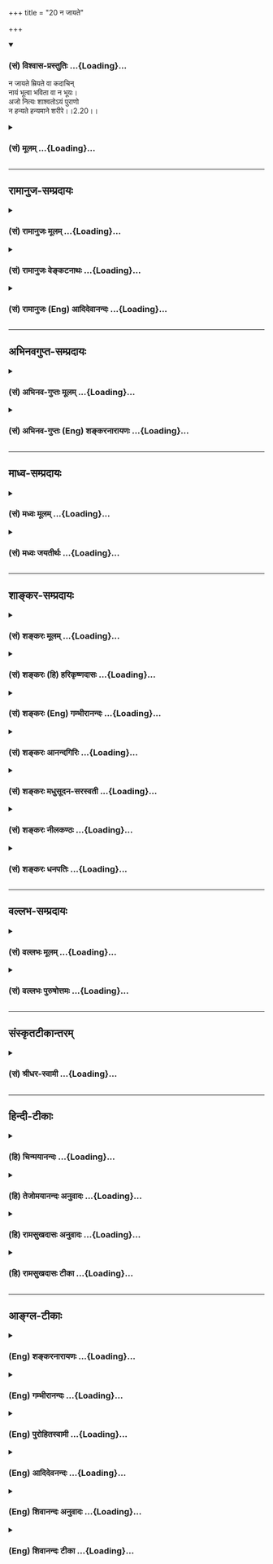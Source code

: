 +++
title = "20 न जायते"

+++
<div class="js_include" newlevelforh1="3" title="(सं) विश्वास-प्रस्तुतिः" unfilled url="/purANam_vaiShNavam/mahAbhAratam/06-bhIShma-parva/03-bhagavad-gItA-parva/saMskRtam/vishvAsa-prastutiH/02_sAnkhya-yogaH_sarva-/20_na_jAyate.md">
<details open><summary><h3>(सं) विश्वास-प्रस्तुतिः ...{Loading}...</h3></summary>

न जायते म्रियते वा कदाचिन्  
नायं भूत्वा भविता वा न भूयः।  
अजो नित्यः शाश्वतोऽयं पुराणो  
न हन्यते हन्यमाने शरीरे।।2.20।।
</details>
</div>
<div class="js_include collapsed" newlevelforh1="3" title="(सं) मूलम्" unfilled url="/purANam_vaiShNavam/mahAbhAratam/06-bhIShma-parva/03-bhagavad-gItA-parva/saMskRtam/mUlam/02_sAnkhya-yogaH_sarva-/20_na_jAyate.md">
<details><summary><h3>(सं) मूलम् ...{Loading}...</h3></summary>

न जायते म्रियते वा कदाचि  
न्नायं भूत्वा भविता वा न भूयः।  
अजो नित्यः शाश्वतोऽयं पुराणो  
न हन्यते हन्यमाने शरीरे।।2.20।।
</details>
</div>


_________________
## रामानुज-सम्प्रदायः
<div class="js_include collapsed" newlevelforh1="3" title="(सं) रामानुजः मूलम्" unfilled url="/purANam_vaiShNavam/mahAbhAratam/06-bhIShma-parva/03-bhagavad-gItA-parva/saMskRtam/rAmAnujaH/mUlam/02_sAnkhya-yogaH_sarva-/20_na_jAyate.md">
<details><summary><h3>(सं) रामानुजः मूलम् ...{Loading}...</h3></summary>

।।2.20।। उक्तैः एव हेतुभिः नित्यत्वाद् अपरिणामित्वाद् आत्मनो जन्ममरणादयः
सर्व एव अचेतनदेहधर्मा न सन्ति इति उच्यते।  
तत्र **न जायते म्रियत** इति वर्तमानतया सर्वेषु देहेषु सर्वैः
अनुभूयमाने जन्ममरणे **कदाचिद्** अपि आत्मानं न स्पृशतः। **नायं भूत्वा
भवति वा न भूयः** अयं कल्पादौ भूत्वा भूयः कल्पान्ते च न भविता इति न।
केषुचित् प्रजापतिप्रभृतिदेहेषु आगमेन उपलभ्यमानं कल्पादौ जननं कल्पान्ते च
मरणम् आत्मानं न स्पृशति इत्यर्थः।  
अतः सर्व देहगत आत्मा **अजः** अत एव **नित्यः** **शाश्वतः**
प्रकृतिवदविशदसततपरिणामैः अपि न अन्वीयते। अतः पुराणः पुरातनः अपि नवः
सर्वदा अपूर्ववद् अनुभाव्य इत्यर्थः। अतः **शरीरे हन्यमाने** अपि **न
हन्यते अयम्** आत्मा।  

</details>
</div>
<div class="js_include collapsed" newlevelforh1="3" title="(सं) रामानुजः वेङ्कटनाथः" unfilled url="/purANam_vaiShNavam/mahAbhAratam/06-bhIShma-parva/03-bhagavad-gItA-parva/saMskRtam/rAmAnujaH/venkaTanAthaH/02_sAnkhya-yogaH_sarva-/20_na_jAyate.md">
<details><summary><h3>(सं) रामानुजः वेङ्कटनाथः ...{Loading}...</h3></summary>

  
  
।।2.20।। अथविपश्चित् कठो.1।2।18 इत्यधीतस्य अत्रकदाचित्
इत्येकपदमात्रविशेषितस्यन जायते इति कठवल्लीश्लोकस्य
पौनरुक्त्यप्रत्यक्षविरोधादिदोषमाशङ्क्याह उक्तैरेवेति। एतेन
प्रतिज्ञामात्रत्वशङ्का परास्ता। नित्यत्वेनापरिणामित्वादिति अविनाशत्वेन
विकारमात्रस्यापि निरस्तत्वादित्यर्थः। तथाहि विनाशो नाम
पूर्वावस्थाप्रहाणरूपनामान्तरभजनार्हावस्थान्तरापत्तिः। यथा  
घटादिद्रव्यस्य कपालाद्यवस्था तदवस्थौन्मुख्यं च तस्या अपक्षयः। सैव
कपालाद्यवस्थस्य तस्यैव द्रव्यस्योत्पत्तिः। एवं
परिणामवृद्ध्यादिकमुदाहरणीयम्। वक्ष्यति चेममर्थम् जातस्य हि ध्रुवो
मृत्युः 2।27 इत्यत्र। अतो विनाशित्वनिराकरणेन जननादिकमप्यर्थतो
निरस्तम्। सर्व एवेत्यपौनरुक्त्यार्थमुक्तम्। एवकारोऽत्र अपिशब्दसमानार्थः।
न केवलं हन्तव्यत्वमात्रमेव नास्ति अपितु जन्यत्वादिकमपीत्यपुनररुक्तिरिति
भावः। देहधर्मा इति। हन्यमाने शरीरे इति सूचितजननमरणादिव्यवहारविषय उक्तः
तत्र हेतुः अचेतनेति। जननादयो देहधर्मा आत्मनो न सन्तीत्युच्यत इति आत्मनि
देहधर्मान् प्रत्यक्षादिनाभिमन्यमानायार्जुनायन जायते
इत्युपनिषन्मन्त्रेणैव यथावस्थिताकारो विविच्याभिधीयते न तु
देहसंयोगवियोगलक्षणजनितमरणप्रतिक्षेपः क्रियत इत्यर्थः। वाशब्दश्चार्थः।
श्लोकस्थपदानां पौनरुक्त्यपरिहाराय वर्तमानादिनिर्देशसिद्धां व्यवस्थां
व्यञ्जयन्नाह तत्रेति। ननु कदाचिदित्यनेन वर्तमानकालविवक्षायां वैयर्थ्यं
लकारेणैव गतार्थत्वात्। भूतभविष्यतोः सङ्ग्रहे वर्तमाननिर्देशो न सङ्गच्छत
इत्याशङ्क्योक्तम् वर्तमानतयेत्यादि। तत्तत्कालीनैः पुरुषैस्तेषु तेषु
देहेषुजायतेम्रियते इति वर्तमानतयैव हि जननमरणयोरनुभवः अतस्तदपेक्षया
वर्तमाननिर्देशोपपत्तिः तेन कल्पाद्यन्तव्यतिरिक्तः समस्तः कालःकदाचिदिति
सङ्गृहीत इति भावः। भूत्वा इति पूर्वकालनिर्देशाभिप्रेतमाह कल्पादाविति।
तत्र भूयश्शब्दः कल्पान्तपरः। भूत्वा भविता इत्यनयोः क्रिययोः प्रत्येकं
नञन्वयभ्रमव्युदासायोक्तम् न न भवितेति। भूत्वा न भवितेति विशिष्टं
नञन्तरेण प्रतिषिध्यते। ननुनायं भूत्वा इत्यादिकं किमर्थमुच्यतेन जायते
इत्यादिनैव सङ्ग्रहीतुं शक्यत्वादित्याशङ्क्याह केषुचिदिति।  
  
  
अयं भावः कालविशेषेषु देहविशेषेषु सृष्टिप्रलयविशेषः श्रूयते। स च न
देहसम्बन्धतद्वियोगमात्रम् तोयेन जीवान् विससर्ज भूम्याम् महाना.1।4 इति
कण्ठोक्तेः प्राक्सृष्टेरेकत्वावधारणादेकविज्ञानेन
सर्वविज्ञानप्रतिज्ञोपपत्तेरेकस्यैव बहुभवनसङ्कल्पादेश्च इति।
जीवस्वरूपोत्पत्तिनाशावेवाभ्युपगन्तव्याविति
जीवानामाप्रलयावस्थायित्ववादशङ्कानिरासायनायं भूत्वा इत्याद्युक्तम्। तत्र
चैवमुत्तरम् जीवानां विसृष्टिः सदेहीकरणेन विक्षेपः।
प्राक्सृष्टेरेकत्वावधारणं नामरूपविभागाभावात् एकविज्ञानेन सर्वविज्ञानं च
सूक्ष्मचिदचिद्वस्तुशरीरकस्य ब्रह्मणः स्थूलचिदचिद्वस्तुशरीरतया परिणामात्।
अत एव बहुभवनसङ्कल्पाद्युपपत्तिश्च। अतः कल्पाद्यन्तयोरपि
ज्ञानसङ्कोचविकासकरदेहविश्लेषसंश्लेषमात्रमेव न पुनः स्वरूपोत्पत्तिः
इति। अजो नित्यः इत्यनयोः पूर्वोक्तार्थस्य सङ्कलय्य निगमनरूपतया
तत्तत्कालेषु जन्मादिनिषेधेन सर्वदेहगतात्माजत्वादिविवक्षया
चापौनरुक्त्यमित्यभिप्रायेणाह अतः सर्वदेहगत इति। अतएव नित्य इति
उत्पत्तिरहितत्वान्नाशित्वरहित इत्यर्थः।
सृष्ट्यवस्थागतस्थूलपरिणामानामात्मनि निरस्तत्वात्
प्रलयाद्यवस्थागतसूक्ष्मपरिणामनिरसनपरः शाश्वतशब्द इत्यभिप्रायेणाह
प्रकृतिवदिति। पुराणशब्दमपिअक्षरसाम्यान्निर्ब्रूयात् इत्युक्तन्यायेन
निर्वक्ति पुरापि नव इति। किमिदं पुरापि नवत्वम् अनुत्पन्नस्य कदाचिदपि
नवत्वायोगात्। उत्पन्नेऽपीदानीमपि नव इति वा परंस्तादपि नव इति वा
वक्तव्यम्। पुरा नवत्वस्याविस्मयनीयत्वादित्याशङ्क्याह सर्वदेति।
पुराशब्दस्य कालत्रयोपलक्षणतया वा
वृत्त्यन्तर्गताभिप्रायकापिशब्दसमुच्चितकालान्तरतात्पर्येण वा पुरातनोऽपि
नव इति विरोधाभिप्रायेण वा निर्वाहः। नवशब्दोऽप्यत्र
नवत्वसहिताश्चर्यत्वपरः। वक्ष्यति च आश्चर्यवत् 2।29 इत्यादीति भावः। यद्वा
सावयवानामवयवाप्यायनादिना नवीकरणं स्यात् अयं तु निरवयवत्वेनानवीकार्यतया
पुरापि नव इत्युपपादितम्। इममर्थमर्जुनस्य शङ्क्यमानविषये
निगमयतीत्यभिप्रायेणाह अत इति।  
  
  
  

</details>
</div>
<div class="js_include collapsed" newlevelforh1="3" title="(सं) रामानुजः (Eng) आदिदेवानन्दः" unfilled url="/purANam_vaiShNavam/mahAbhAratam/06-bhIShma-parva/03-bhagavad-gItA-parva/saMskRtam/rAmAnujaH/english/AdidevAnandaH/02_sAnkhya-yogaH_sarva-/20_na_jAyate.md">
<details><summary><h3>(सं) रामानुजः (Eng) आदिदेवानन्दः ...{Loading}...</h3></summary>

2.20 As the self is eternal for the reasons mentioned (above), and hence
free from modifications, it is said that all the attributes of the
insentient (body) like birth, death etc., never touch the self. In this
connection, as the statement, 'It is never born, It never dies' is in
the present tense, it should be understood that the birth and death
which are experienced by all in all bodies, do not touch the self. The
statement 'Having come into being once, It never ceases to be' means
that this self, having emerged at the beginning of a Kalpa (one aeon of
manifestation) will not cease to be at the end of the Kalpa (i.e., will
emerge again at the beginning of the next Kalpa unless It is liberated).
This is the meaning - that birth at the beginning of a Kalpa in bodies
such as those of Brahman and others, and death at the end of a Kalpa as
stated in the scriptures, do not touch the self. Hence, the selves in
all bodies, are unborn, and therefore eternal. It is abiding, not
connected, like matter, with invisible modifications taking place. It is
primeval; the meaning is that It existed from time immemorial; It is
even new i.e., It is capable of being experienced always as fresh.
Therefore, when the body is slain the self is not slain.

</details>
</div>


_________________
## अभिनवगुप्त-सम्प्रदायः
<div class="js_include collapsed" newlevelforh1="3" title="(सं) अभिनव-गुप्तः मूलम्" unfilled url="/purANam_vaiShNavam/mahAbhAratam/06-bhIShma-parva/03-bhagavad-gItA-parva/saMskRtam/abhinava-guptaH/mUlam/02_sAnkhya-yogaH_sarva-/20_na_jAyate.md">
<details><summary><h3>(सं) अभिनव-गुप्तः मूलम् ...{Loading}...</h3></summary>

।।2.21।। एतदेव स्फुटयति  
न जायते इति। नायं भूत्वेति। अयमात्मा न न भूत्वा भाविता +++(S omits भविता)+++
अपि तु भूत्वैव। अतो न जायते न च म्रियते यतो भूत्वा न न भविता अपि तु
भवितैव।  

</details>
</div>
<div class="js_include collapsed" newlevelforh1="3" title="(सं) अभिनव-गुप्तः (Eng) शङ्करनारायणः" unfilled url="/purANam_vaiShNavam/mahAbhAratam/06-bhIShma-parva/03-bhagavad-gItA-parva/saMskRtam/abhinava-guptaH/english/shankaranArAyaNaH/02_sAnkhya-yogaH_sarva-/20_na_jAyate.md">
<details><summary><h3>(सं) अभिनव-गुप्तः (Eng) शङ्करनारायणः ...{Loading}...</h3></summary>

2.20 Na jayate etc. Having not been at one time, This etc. : this Self
will come to be, having not been at any time non-existent, but only
having been existent. Therefore This is not born, This does not die too.
For, having been \[at one time\], This will never be non-existent \[at
another time\]; but certainly This will be \[always\] existent.

</details>
</div>


_________________
## माध्व-सम्प्रदायः
<div class="js_include collapsed" newlevelforh1="3" title="(सं) मध्वः मूलम्" unfilled url="/purANam_vaiShNavam/mahAbhAratam/06-bhIShma-parva/03-bhagavad-gItA-parva/saMskRtam/madhvaH/mUlam/02_sAnkhya-yogaH_sarva-/20_na_jAyate.md">
<details><summary><h3>(सं) मध्वः मूलम् ...{Loading}...</h3></summary>

।।2.20।। अत्र मन्त्रवर्णोऽप्यस्तीत्याह न जायत इति। नचेश्वरज्ञानवद्भूत्वा
भविता। तद्धि तदैक्षत छां.उ.6।2।3देशतः कालतो योऽसाववस्थातः स्वतोऽन्यतः।
अविलुप्तावबोधात्मा इत्यादिश्रुतिस्मृतिसिद्धम्। कुतः
अजादिलक्षणेश्वरसरूपत्वात्। शाश्वतः सदेकरूपः। पुरं देहमणतीति पुराणः।
तथापि न हन्यते हन्यमानेऽपि देहे।  

</details>
</div>
<div class="js_include collapsed" newlevelforh1="3" title="(सं) मध्वः जयतीर्थः" unfilled url="/purANam_vaiShNavam/mahAbhAratam/06-bhIShma-parva/03-bhagavad-gItA-parva/saMskRtam/madhvaH/jayatIrthaH/02_sAnkhya-yogaH_sarva-/20_na_jAyate.md">
<details><summary><h3>(सं) मध्वः जयतीर्थः ...{Loading}...</h3></summary>

।।2.20।। तथापिन जायते इति पुनरुक्तमित्याशङ्क्य नेदं भगवद्वाक्यं
किन्तूक्तार्थे सम्मतित्वेन मन्त्रवर्णोऽयमुदाह्रियत इत्याह **अत्रे**ति।
ननु जीवः स्वरूपेण भूत्वा देहसम्बन्धेन भवितैव तत्कथमुच्यतेभूत्वा भविता न
इतीत्यतोऽन्यथा व्याचष्टे **न चे**ति। जीवो न जायते चेत्तर्हि
यथेश्वरज्ञानं वृद्धिह्रासादिवर्जितं भूत्वैव  
  
कयाचिदचिन्त्यया शक्त्या भूतमिति व्यवहारालम्बनं तथा जीवेऽपि किं
जननव्यवहारस्तन्निमित्त इति पृच्छायां नेत्यनेनोच्यत इत्यर्थः।
नन्वीश्वरज्ञानस्योक्तप्रकारं भूत्वा भवनं कुतः सिद्धम् येन जीवस्य
तथाभावासम्भावनायोदाह्रियते इत्यत आह **तद्धी**ति।
तदीश्वरज्ञानस्योक्तप्रकारेण भूत्वा भवनं श्रुतिस्मृतिसिद्धं हीति
सम्बन्धः। तदैक्षत छां.उ.6।2।3 इति भवनमुच्यते देवदत्तोऽपश्यदितिवत्।
**देशत** इति वृद्धिह्रासादिराहित्यम्। नन्वीश्वरवदित्येव कस्मान्नोक्तम्
नैवं शङ्क्यं लोकदर्शनस्याधिकस्य तत्रोत्पादात्अजो नित्यः इति
पुनरुक्तमित्याशङ्क्य तन्निवर्त्यामाशङ्कामुक्त्वाऽन्यथा व्याचष्टे
**कुत** इति। न जायते म्रियते इत्येतत्कस्मात्कारणादित्यर्थः।
अजादीत्यनेन्अजो नित्यः शाश्वतः इति व्याख्यातम्। शाश्वत इत्येतन्नित्य
इत्यनेन गतार्थमित्यन्यथा व्याचष्टे **शाश्वत** इति। तथा चाजो नित्य
इत्याभ्यां बिम्बोत्पत्तिनाशनिमित्तौ शाश्वत
इत्यनेनोपाधिबिम्बसन्निधिजनननाशनिमित्तौ जन्मनाशौ न स्त इत्युक्तं भवति।
तथाप्यज इत्युक्तत्वात्पुराणं इति पुनरुक्तिरिति चेत् न भूत्वा भविता वा
नेत्युक्तम्। तत्कुतः किंनिमित्तश्च तर्हि जननव्यवहारः इत्याशङ्क्य
देहान्तरप्राप्तिरस्यास्तीत्यनेनोच्यत इत्याह  **पुर**मिति। एवमपि न
हन्यत इति पुनरुक्तिरिति चेत् न यदि पुराणस्तर्हि
उपाधिभूतदेहनाशाद्दर्पणनाशात्प्रतिबिम्बनाशवदात्मनाशः स्यादित्याशङ्काऽत्र
पूर्वाभिप्रायेण परिह्रियत इति भावेनाह **तथापी**ति पुराणत्वेऽपि।  

</details>
</div>


_________________
## शाङ्कर-सम्प्रदायः
<div class="js_include collapsed" newlevelforh1="3" title="(सं) शङ्करः मूलम्" unfilled url="/purANam_vaiShNavam/mahAbhAratam/06-bhIShma-parva/03-bhagavad-gItA-parva/saMskRtam/shankaraH/mUlam/02_sAnkhya-yogaH_sarva-/20_na_jAyate.md">
<details><summary><h3>(सं) शङ्करः मूलम् ...{Loading}...</h3></summary>

।।2.20।।  
  
**न जायते** न उत्पद्यते जनिलक्षणा वस्तुविक्रिया न आत्मनो विद्यते
इत्यर्थः। तथा **न म्रियते वा**। वाशब्दः चार्थे। न म्रियते च इति
अन्त्या विनाशलक्षणा विक्रिया प्रतिषिध्यते। **कदाचिच्छ**ब्दः
सर्वविक्रियाप्रतिषेधैः संबध्यते न कदाचित् जायते न कदाचित् म्रियते
इत्येवम्। यस्मात् **अयम्** आत्मा **भूत्वा** भवनक्रियामनुभूय पश्चात्
**अभविता** अभावं गन्ता **न भूयः** पुनः तस्मात् न म्रियते। यो हि
भूत्वा न भविता स म्रियत इत्युच्यते लोके। वाशब्दात् न शब्दाच्च अयमात्मा
अभूत्वा वा भविता देहवत् न भूयः। तस्मात् न जायते। यो हि अभूत्वा भविता स
जायत इत्युच्यते। नैवमात्मा। अतो न जायते। यस्मादेवं तस्मात् **अजः**
यस्मात् न म्रियते तस्मात् **नित्य**श्च। यद्यपि आद्यन्तयोर्विक्रिययोः
प्रतिषेधे सर्वा विक्रियाः प्रतिषिद्धा भवन्ति तथापि मध्यभाविनीनां
विक्रियाणां स्वशब्दैरेव प्रतिषेधः कर्तव्यः अनुक्तानामपि
यौवनादिसमस्तविक्रियाणां प्रतिषेधो यथा स्यात् इत्याह **शाश्वत**
इत्यादिना। शाश्वत इति अपक्षयलक्षणा विक्रिया प्रतिषिध्यते। शश्वद्भवः
शाश्वतः। न अपक्षीयते स्वरूपेण निरवयवत्वात्। नापि गुणक्षयेण अपक्षयः
निर्गुणत्वात्। अपक्षयविपरीतापि वृद्धिलक्षणा विक्रिया प्रतिषिध्यते पुराण
इति। यो हि अवयवागमेन उपचीयते स वर्धते अभिनव इति च उच्यते। **अयं** तु
आत्मा निरवयवत्वात् पुरापि नव एवेति **पुराणः** न वर्धते इत्यर्थः। तथा
**न हन्यते**। हन्तिः अत्र विपरिणामार्थे द्रष्टव्यः अपुनरुक्ततायै। न
विपरिणम्यते इत्यर्थः।  
  
**हन्यमाने** विपरिणम्यमानेऽपि **शरीरे**। अस्मिन् मन्त्रे षड्
भावविकारा लौकिकवस्तुविक्रिया आत्मनि प्रतिषिध्यन्ते।
सर्वप्रकारविक्रियारहित आत्मा इति वाक्यार्थः। यस्मादेवं तस्मात् उभौ तौ न
विजानीतः इति पूर्वेण मन्त्रेण अस्य संबन्धः।।  
य एनं वेत्ति हन्तारम् इत्यनेन मन्त्रेण हननक्रियायाः कर्ता कर्म च न भवति
इति प्रतिज्ञाय न जायते इत्यनेन अविक्रियत्वं हेतुमुक्त्वा
प्रतिज्ञातार्थमुपसंहरति  
  

</details>
</div>
<div class="js_include collapsed" newlevelforh1="3" title="(सं) शङ्करः (हि) हरिकृष्णदासः" unfilled url="/purANam_vaiShNavam/mahAbhAratam/06-bhIShma-parva/03-bhagavad-gItA-parva/saMskRtam/shankaraH/hindI/harikRShNadAsaH/02_sAnkhya-yogaH_sarva-/20_na_jAyate.md">
<details><summary><h3>(सं) शङ्करः (हि) हरिकृष्णदासः ...{Loading}...</h3></summary>

।।2.20।। आत्मा निर्विकार कैसे है इसपर दूसरा मन्त्र ( इस प्रकार है )  
  
यह आत्मा उत्पन्न नहीं होता अर्थात् उत्पत्तिरूप वस्तुविकार आत्मामें नहीं
होता और यह मरता भी नहीं। वा शब्द यहाँ च के अर्थमें है।  
मरता भी नहीं इस कथनसे विनाशरूप अन्तिम विकारका प्रतिषेध किया जाता है।  
कदाचित् शब्द सभी विकारोंके प्रतिषेधके साथ सम्बन्ध रखता है। जैसे यह आत्मा
न कभी जन्मता है न कभी मरता है इत्यादि।  
जिससे कि यह आत्मा उत्पन्न होकर अर्थात् उत्पत्तिरूप विकारका अनुभव करके
फिर अभावको प्राप्त होनेवाला नहीं है इसलिये मरता नहीं क्योंकि जो उत्पन्न
होकर फिर नहीं रहता वह मरता है इस प्रकार लोकमें कहा जाता है।  
वा शब्दसे और न शब्दसे यह भी पाया जाता है कि यह आत्मा शरीरकी भाँति पहले न
होकर फिर होनेवाला नहीं है इसलिये यह जन्मता नहीं क्योंकि जो न होकर फिर
होता है वहीं जन्मता है यह कहा जाता है। आत्मा ऐसा नहीं है इसलिये नहीं
जन्मता।  
ऐसा होनेके कारण आत्मा अज है और मरता नहीं इसलिये नित्य है।  
यद्यपि आदि और अन्तके दो विकारोंके प्रतिषेधसे ( बीचके ) सभी विकारोंका
प्रतिषेध हो जाता है तो भी बीचमें होनेवाले विकारोंका भी उनउन विकारोंके
प्रतिषेधार्थक खासखास शब्दोंद्वारा प्रतिषेध करना उचित  
  
है। इसलिये ऊपर न कहे हुए जो यौवनादि सब विकार हैं उनका भी जिस प्रकार
प्रतिषेध हो ऐसे भावको शाश्वत इत्यादि शब्दोंसे कहते हैं  
सदा रहनेवालेका नाम शाश्वत है शाश्वत शब्दसे अपक्षय ( क्षय होना ) रूप
विकारका प्रतिषेध किया जाता है क्योंकि आत्मा अवयवरहित है इस कारण स्वरूपसे
उसका क्षय नहीं होता और निर्गुण होनेके कारण गुणोंके क्षयसे भी उसका क्षय
नहीं होता।  
पुराण इस शब्दसे अपक्षयके विपरीत जो वृद्धिरूप विकार है उसका भी प्रतिषेध
किया जाता है। जो पदार्थ किसी अवयवकी उत्पत्तिसे पुष्ट होता है। वह बढ़ता
है नया हुआ है ऐसे कहा जाता है परंतु यह आत्मा तो अवयवरहित होनेके कारण
पहले भी नया था अतः पुराण है अर्थात् बढ़ता नहीं।  
तथा शरीरका नाश होनेपर यानी विपरीत परिणामको प्राप्त हो जानेपर भी आत्मा
नष्ट नहीं होता अर्थात् दुर्बलतादि अवस्थाको प्राप्त नहीं होता।  
यहाँ हन्ति क्रियाका अर्थ पुनरुक्तिदोषसे बचनेके लिये विपरीत परिणाम समझना
चाहिये इसलिये यह अर्थ हुआ कि आत्मा अपने स्वरूपसे बदलता नहीं।  
इस मन्त्रमें लौकिक वस्तुओंमें होनेवाले छः भावविकारोंका आत्मामें अभाव
दिखलाया जाता है। आत्मा सब प्रकारके विकारोंसे रहित है यह इस मन्त्रका
वाक्यार्थ है।  
ऐसा होनेके कारण वे दोनों ही ( आत्मस्वरूपको ) नहीं जानते। इस प्रकार पूर्व
मन्त्रसे इसका सम्बन्ध है।  

</details>
</div>
<div class="js_include collapsed" newlevelforh1="3" title="(सं) शङ्करः (Eng) गम्भीरानन्दः" unfilled url="/purANam_vaiShNavam/mahAbhAratam/06-bhIShma-parva/03-bhagavad-gItA-parva/saMskRtam/shankaraH/english/gambhIrAnandaH/02_sAnkhya-yogaH_sarva-/20_na_jAyate.md">
<details><summary><h3>(सं) शङ्करः (Eng) गम्भीरानन्दः ...{Loading}...</h3></summary>

2.20 Na kadacit, neverl; is ayam, this One; jayate, born i.e. the Self
has no change in the form of being born to which matter is subject ; va,
and ( va is used in the sense of and); na mriyate, It never dies. By
this is denied the final change in the form of destruction. The word
(na) kadacit), never, is connected with the denial of all kinds of
changes thus never, is It born never does It die, and so on. Since ayam,
this Self; bhutva, having come to exist, having experienced the process
of origination; na, will not; bhuyah, again; abhavita, cease to be
thereafter, therefore It does not die. For, in common parlance, that
which ceases to exist after coming into being is said to die. From the
use of the word va, nor, and na, it is understood that, unlike the body,
this Self does not again come into existence after having been
non-existent. Therefore It is not born. For, the words, 'It is born',
are used with regard to something which comes into existence after
having been non-existent. The Self is not like this. Therfore It is not
born. Since this is so, therefore It is ajah, birthless; and since It
does not die, therefore It is nityah, eternal. Although all changes
become negated by the denial of the first and the last kinds of changes,
still changes occuring in the middle \[For the six kinds of changes see
note under verse 2.10.-Tr.\] should be denied with their own respective
terms by which they are implied. Therefore the text says sasvatah,
undecaying,. so that all the changes, viz youth etc., which have not
been mentioned may become negated. The change in the form of decay is
denied by the word sasvata, that which lasts for ever. In Its own nature
It does not decay because It is free from parts. And again, since it is
without alities, there is no degeneration owing to the decay of any
ality. Change in the form of growth, which is opposed to decay, is also
denied by the word puranah, ancient. A thing that grows by the addition
of some parts is said to increase and is also said to be new. But this
Self was fresh even in the past due to Its partlessness. Thus It is
puranah, i.e. It does not grow. So also, na hanyate, It is puranah, i.e.
It does not grow. So also, na hanyate, It is not killed, It does not get
transformed; even when sarire, the body; hanyamane, is killed,
transformed. The verb 'to kill' has to be understood here in the sense
of transformation, so that a tautology \[This verse has already
mentioned 'death' in the first line. If the verb han, to kill, is also
taken in the sense of killing, then a tautology is unavoidable.-Tr.\]
may be avoided. In this mantra the six kinds of transformations, the
material changes seen in the world, are denied in the Self. The meaning
of the sentence is that the Self is devoid of all kinds of changes.
Since this is so, therefore 'both of them do not know' this is how the
present mantra is connected to the earlier mantra.

</details>
</div>
<div class="js_include collapsed" newlevelforh1="3" title="(सं) शङ्करः आनन्दगिरिः" unfilled url="/purANam_vaiShNavam/mahAbhAratam/06-bhIShma-parva/03-bhagavad-gItA-parva/saMskRtam/shankaraH/AnandagiriH/02_sAnkhya-yogaH_sarva-/20_na_jAyate.md">
<details><summary><h3>(सं) शङ्करः आनन्दगिरिः ...{Loading}...</h3></summary>

।।2.20।। तदेव साधयितुं न जायते म्रियते वा
विपश्चिदित्यादिमन्त्रान्तरमवतारयति **कथमिति।**
सर्वविक्रियाराहित्यप्रदर्शनेन हेतुं विशदयन्मन्त्रमेव पठति **न जायत
इति।** जन्ममरणविक्रियाद्वयप्रतिषेधं साधयति **नायमिति।** अयमात्मा
भूत्वा नाभविता न वा भूत्वा भूयो भवितेति योजना। न केवलं
विक्रियाद्वयमेवात्र निषिध्यते किंतु सर्वमेव विक्रियाजातमित्याह **अज
इति।** वाच्यमर्थमुक्त्वा विवक्षितमर्थमाह **जनिलक्षणेति।**
विकल्पार्थत्वं व्यावर्तयति **वेति।** निष्पन्नमर्थं निर्दिशति
**नेत्यादिना।** संबन्धमेवाभिनयति **न** **कदाचिदिति।**
अन्त्यविक्रियाभावे हेतुत्वेन नायमित्यादि व्याचष्टे **यस्मादिति।**
उक्तमेव व्यनक्ति **यो हीति।** आत्मनि तु भूत्वा पुनर्भवनाभावान्नास्ति
मृत्युरित्यर्थः। आत्मनो जन्माभावेऽपि हेतुरिहैव विवक्षित इत्याह
**वाशब्दादिति।** अभूत्वेति च्छेदः। देहवदिति व्यतिरेकोदाहरणम्।
उक्तमेवार्थं साधयति **यो हीति।** जन्माभावे
तत्पूर्विकास्तित्वविक्रियापि नात्मनोऽस्तीत्याह **यस्मादिति।**
प्राणवियोगादात्मनो मृतेरभावे सावशेषनाशाभाववन्निरवशेषनाशाभावोऽपि
सिध्यतीत्याह **यस्मादिति।** ननु  
  
जन्मनाशयोर्निषेधे तदन्तर्गतानां विक्रियान्तराणामपि
निषेधसिद्धेस्तन्निषेधार्थं न पृथक्प्रयतितव्यमिति तत्राह **यद्यपीति।**
स्वशब्दैः मध्यवर्तिविक्रियानिषेधवाचकैरिति यावत्। आर्थिकेऽपि निषेधे
निषेधस्य सिद्धतया शाब्दो निषेधो न पृथगर्थवानित्याशङ्क्याह
**अनुक्तानामिति।** नित्यशब्देन शाश्वतशब्दस्य पौनरुक्त्यं
परिहरन्व्याकरोति **शाश्वत इत्यादिना।** अपक्षयो हि स्वरूपेण वा
स्याद्गुणापचयतो वेति विकल्प्य क्रमेण दूषयति **नेत्यादिना।**
पुराणपदस्यागतार्थत्वं कथयति **अपक्षयेति।** तदेव स्फुटयति **यो
हीति।** न म्रियते वेत्यनेन चतुर्थपादस्य पौनरुक्त्यमाशङ्क्य व्याचष्टे
**तथेत्यादिना।** ननु हिंसार्थो हन्तिः श्रूयते तत्कथं विपरिणामो
निषिध्यते तत्राह **हन्तिरिति।** हिंसार्थत्वसंभवे किमित्यर्थान्तरं
हन्तेरिष्यते तत्राह **अपुनरुक्तताया** **इति।** हिंसार्थत्वे
मृतिनिषेधेन पौनरुक्त्यं स्यात्तन्निषेधार्थं
विपरिणामार्थत्वमेष्टव्यमित्यर्थः।  
  
पूर्वावस्थात्यागेनावस्थान्तरापत्तिर्विपरिणामस्तदर्थश्चेदत्र हन्तिरिष्यते
तदा निष्पन्नमर्थमाह **नेति।** न जायत इत्यादिमन्त्रार्थमुपसंहरति
**अस्मिन्निति।** षण्णां विकाराणामात्मनि प्रतिषेधे फलितमाह
**सर्वेति।** आत्मनः  
  
सर्वविक्रियाराहित्येऽपि किमायातमित्याशङ्क्याह **यस्मादिति।  
**

</details>
</div>
<div class="js_include collapsed" newlevelforh1="3" title="(सं) शङ्करः मधुसूदन-सरस्वती" unfilled url="/purANam_vaiShNavam/mahAbhAratam/06-bhIShma-parva/03-bhagavad-gItA-parva/saMskRtam/shankaraH/madhusUdana-sarasvatI/02_sAnkhya-yogaH_sarva-/20_na_jAyate.md">
<details><summary><h3>(सं) शङ्करः मधुसूदन-सरस्वती ...{Loading}...</h3></summary>

।।2.20।। कस्मादयमात्मा हननक्रियायाः कर्ता कर्म च न भवति
अविक्रियत्वादित्याह द्वितीयेन मन्त्रेण जायतेऽस्ति वर्धते
विपरिणमतेऽपक्षीयते विनश्यति इति षड्भावविकारा इति वार्ष्यायणिरिति
नैरुक्ताः। तत्राद्यन्तयोर्निषेधः। क्रियते न जायते म्रियते वेति। वाशब्दः
समुच्चयार्थः। न जायते न म्रियते चेत्यर्थः। कस्मादयमात्मा नोत्पद्यते
यस्मादयमात्मा कदाचित्कस्मिन्नपि काले न भूत्वा अभूत्वा प्राक् भूयः पुनरपि
भविता न। यो ह्यभूत्वा भवति स उत्पत्तिलक्षणां विक्रियामनुभवति। अयं तु
प्रागपि सत्त्वाद्यतो नोत्पद्यतेऽतोऽजः। तथायमात्मा भूत्वा प्राक् कदाचित्
भूयः पुनः न भविता। न वा शब्दाद्वाक्यविपरिवृत्तिः। यो हि  
  
प्राग्भूत्वोत्तरकाले न भवति स मृतिलक्षणां विक्रियामनुभवति अयं
तूत्तरकालेऽपि सत्त्वाद्यतो न म्रियतेऽतो नित्यः। विनाशायोग्य इत्यर्थः।
अत्र न भूत्वेत्यत्र समासाभावेऽपि नानुपपत्तिर्नानुयाजेष्वितिवत्। भगवता
पणिनिना महाविभाषाधिकारे नञ्समासपाठात्। यत्तु
कात्यायनेनोक्तंसमासनित्यताभिप्रायेण वा वचनानर्थक्यं तु स्वभावसिद्धत्वात्
इति तत्  
  
भगवत्पाणिनिवचनविरोधादनादेयम्। तदुक्तमाचार्यशबरस्वामिनाअसद्वादी हि
कात्यायनः इति। अत्र न जायते म्रियते वेति प्रतिज्ञा कदाचिन्नायं भूत्वा
भविता वा न भूय इति तदुपपादनं अजो नित्य इति तदुपसंहार इति विभागः।  
  
आद्यन्तयोर्विकारयोर्निषेधेन मध्यवर्तिविकाराणां तद्व्याप्यानां निषेधे
जातेऽपि गमनादिविकाराणामनुक्तानामप्युपलक्षणयापक्षयश्च वृद्धिश्च
स्वशब्देनैव निराक्रियते। तत्र कूटस्थनित्यत्वादात्मनो निर्गुणत्वाच्च न
स्वरूपतो गुणतो वापक्षयः संभवतीत्युक्तं शाश्वत इति। शश्वत्सर्वदा भवति
नापक्षीयते नापचीयत इत्यर्थः। यदि नापक्षीयते तर्हि वर्धतामिति नेत्याह
पुराण इति। पुरापि नव एकरूपो नत्वधुना नूतनां कांचिदवस्थामनुभवति। यो हि
नूतनां कांचिदुपचयावस्थामनुभवति स वर्धत इत्युच्यते लोके। अयं तु
सर्वदैकरूपत्वान्नापचीयते नोपचीयते चेत्यर्थः। अस्तित्वविपरिणामौ तु
जन्मविनाशान्तर्भूतत्वात्पृथङ्निषिद्धौ।  
  
यस्मादेवं सर्वविकारशून्य आत्मा तस्माच्छरीरे हन्यमाने तत्संबद्धोऽपि
केनाप्युपायेन न हन्यते न हन्तुं शक्यत इत्युपसंहारः।  

</details>
</div>
<div class="js_include collapsed" newlevelforh1="3" title="(सं) शङ्करः नीलकण्ठः" unfilled url="/purANam_vaiShNavam/mahAbhAratam/06-bhIShma-parva/03-bhagavad-gItA-parva/saMskRtam/shankaraH/nIlakaNThaH/02_sAnkhya-yogaH_sarva-/20_na_jAyate.md">
<details><summary><h3>(सं) शङ्करः नीलकण्ठः ...{Loading}...</h3></summary>

।।2.20।। नायं हन्ति न हन्यत इत्युक्तं तत्र न हन्यत इत्येतदुपपादयति
तत्रस्थेनैव द्वितीयेन मन्त्रेण **न जायत इति।** अयं आत्मा कदाचित् न
जायते अभिनवो नोत्पद्यते। न वा म्रियते निरन्वयो न नश्यति।
तार्किकाभिमतघटवत्। तत्र क्रमेण हेतुद्वयम् **अजो नित्य इति।** अजत्वान्न
जायते। नित्यत्वाच्च न वा म्रियत इत्यर्थः। अस्तु तर्हि
क्षणिकविज्ञानधारारूपः।
तस्याविज्ञानवादिभिरजत्वनित्यत्वाभ्युपगमादित्याशङ्क्याह **भूत्वा भविता
वा न भूय इति।** अयमित्यनुवर्तते। अयं भूत्वा भूयो भविता न। भूयोऽसकृत्
भूत्वा भवितेति भवनक्रियाद्वयस्य क्त्वाप्रत्ययोक्तं समानकर्तृत्वं
धारैक्याभिप्रायेण। भूत्वैव भविता न तु भूत्वा स्थित्वा विनश्यति।
तार्किकाणां हि
विज्ञानमुत्पत्तिस्थितिनाशक्षणव्यापित्वात्ति्रक्षणावस्थायि। विज्ञानवादिना
तु पूर्वस्य नाशक्षण एवोत्तरस्योत्पत्तिक्षणः स एव तस्य स्थितिक्षणश्चेति
क्षणिकत्वाद्विज्ञानानां भवनक्रियाद्वयस्याव्यवधानाद्भूत्वा
भवितेत्युक्तम्। तादृशोऽप्ययं न यतः शाश्वतः शश्वदेकरूपः। योऽहं बाल्ये
पितरावन्वभूवं सोऽहं स्थाविरे प्रणप्तॄननुभवामीति
बाल्यस्थाविरयोरात्मैक्यप्रत्यभिज्ञानात्। न च सादृश्यात्प्रत्यभिज्ञानम्।
सादृश्यग्रहीतुः स्थिरस्याभावात्। यद्वा जन्ममरणहीनोऽपि धर्मान्तरविशिष्टः
पूर्वं भूत्वा पुनर्धर्मान्तरविशिष्टो भवति इत्यपि न। भूत्वैव भविता
नत्वभूत्वेति योजना। अर्हता हि शरीरपरिमाणमात्मानमभ्युपगच्छन्तो
नित्यस्यैवात्मनः क्रमेण  
  
व्युत्क्रमेण वा मशकमनुजमतंगजशरीरप्राप्तौ परिमाणभेदं मन्यमाना
भूतस्यैवात्मनो विशेषणीभूतपरिमाणभवनादौपचारिकं भवनमभ्युपगच्छन्ति तदपि न।
शाश्वतत्वादेव उपचयापचयवतो मध्यमपरिमाणस्य वस्तुनो नित्यत्वायोगात्। अनेनैव
सुखदुःखादिधर्मान्तरोत्पत्त्यात्मनो भाक्तं भूत्वा भवनं प्रत्याख्येयम्।
नहि दुःखादिधर्मिणः स्वनाशमन्तरेणात्यन्तिकदुःखोच्छेदः संभवति। घटादौ
यावद्रूपनाशादर्शनात्। नन्वजत्वं नित्यत्वं शाश्वत्वं चाकाशेऽप्यस्ति अत आह
**पुराण इति।** पुरा वियदादिसृष्टेः प्रागपि नव एव। एतेन
अपक्षयादिधर्मराहित्यान्मुख्यमजत्वादिकं आत्मन एव वियदादेस्त्वमुख्यं तदिति
दर्शितम्। अतएव शरीरे हन्यमाने न हन्यते। भाष्ये तु वाशब्दश्चार्थे। न
जायते म्रियते चेत्यर्थः। तत्रोपपत्तिः अयं न भूत्वा अनुत्पद्य न भविता
घटादिवदतो न जायते। अथवा नञः पूर्वान्वयित्वं न जायते न वा म्रियत इति। यतो
भूत्वा अभविता घटवद्विनाशी न अतो न म्रियत इति। शाश्वतः पुराण
इत्येताभ्यामुपचयापचयौ निषिध्येते इति न हन्यते न विपरिणम्यत इति च
व्याख्यातम्। केचिदेवमाहुः। न जायते म्रियत इति प्रतिज्ञा। कदाचिदित्यादिना
तस्या उपपादनम्। अज इत्यादिरुपसंहार इति।  

</details>
</div>
<div class="js_include collapsed" newlevelforh1="3" title="(सं) शङ्करः धनपतिः" unfilled url="/purANam_vaiShNavam/mahAbhAratam/06-bhIShma-parva/03-bhagavad-gItA-parva/saMskRtam/shankaraH/dhanapatiH/02_sAnkhya-yogaH_sarva-/20_na_jAyate.md">
<details><summary><h3>(सं) शङ्करः धनपतिः ...{Loading}...</h3></summary>

।।2.20।। जायतेऽस्ति वर्धते विपरिणमतेऽपक्षीयते विनश्यति इति
यास्कोक्तान्षड्भावविकारानात्मनि निराकुर्वंस्तस्याविक्रियत्वं साधयति
**नेति।** कदाचित्पदं सर्वविक्रियाप्रतिषेधैः पदैः संबन्धनीयम्। न
कदाचिज्जायते यतोऽयमात्मा न भूत्वा भूयः पुनर्भविता न यस्माच्च भूत्वा
भवनक्रियामनुभूय भूयोऽभविताऽभावं गन्ता वा न तस्मान्न कदाचिन्म्रियते च।
वाशब्दश्चार्थे। यद्वा अयं ना पुरुषो भूत्वा पुनर्भविता न अस्ति
विक्रिययोग्यो नच भवतीत्यर्थः। अस्मिन्पक्षे द्वितीयोऽपि वाशब्दश्चार्थे।
उक्तरीत्या ना अयमिति च्छेते पूर्वनकारस्य म्रियते इत्यनेन संबन्धः। न
अयमिति च्छेदे त्वस्येति बोध्यम्। भाष्यकृद्भिस्तु
सुगमत्वादयमर्थस्त्यक्तः। यतो न जायतेऽतोऽजः यतो न म्रियतेऽतो नित्यः। ये
त्वन्ये अस्तु तर्हि क्षणिकविज्ञानधारारुपः तस्य
विज्ञानवादिभिरजत्वनित्यत्वाभ्युपगमादित्याशङ्क्याह **भूत्वा भविता वा न
भूय इति।** अयमित्यनुवर्तते। अयं भूत्वा भूयो भविता न भूयोऽसकृद्भूत्वा
भवितेति भवनक्रियाद्वयस्य क्त्वाप्रत्ययोक्तसमानकर्तृत्वधारैव साभिप्रायेण
भूत्वैव भविता नतु भूत्वा स्थित्वा विनश्यति तार्किकाणां हि विज्ञानं
उत्पत्तिस्थितिनाशक्षणव्यापित्वात् त्रिक्षणावस्थायिविज्ञानवादिनां तु
पूर्वस्य नाशक्षण एवोत्तरस्योत्पत्तिक्षणः सएव तस्य स्थितिक्षण श्चेति
क्षणिकत्वाद्विज्ञानानां भवनक्रियाद्वयस्याव्यवधानाद्भूत्वा
भवितेत्युक्तम्। तादृशोऽप्ययं नेत्यादिवर्णयन्ति
तैर्विकारनिषेधोपक्रमादिविरोधस्य परिहारः प्रदर्शनीयः। एतेनाज्ञत्वान्न
जायते नित्यत्वान्न म्रियते इत्यपि प्रत्युक्तम्। नायं
भूत्वेत्यादेर्हेतुत्वस्य भाष्यकारैः प्रदर्शितत्वेन न जायत इत्यादेरेव
हेतुत्वौचित्यात्। एवं जन्मनाशास्तित्वरुपविकारत्रयं
निराकृत्यावशिष्टान्विकारान्निराकरोति **शाश्वत इत्यादिना।** शश्वद्भवः
शाश्वत इत्यनेनापक्षयस्य निरवयवत्वान्निर्गुणत्वात्। पुराप्यभिनवः पुराण
इत्यनेन वृद्धिरुपस्य हन्यमाने विपरिणम्यमाने शरीरे न हन्यते न विपरिणभ्यत
इत्यनेन विपरिणाभस्य विकारस्य प्रतिषेधः। तथाच भाष्यम्हन्तिरत्र
विपरिणामार्थो द्रष्टव्योऽपुनरुक्तातायै। अस्मिन्श्लोके षट्भावविकारा
लौकिकवस्तुविक्रिया आत्मनि प्रतिषिध्यन्ते। सर्वप्रकारविक्रियारहित आत्मेति
वाक्यार्थः। यस्मादेवं तस्मादुभौ तौ न विजानीत इति पूर्वेण संबन्ध इति।
एतेनास्तित्वपरिणामौ जन्मविनाशान्तर्भूतत्वात्पृथङ्न निषिद्धौ
यस्मादेतत्सर्वविकारशून्य आत्मा तस्माच्छरीरे हन्यमाने तत्संबद्धोऽपि
केनाप्युपायेन न हन्यते न हन्तुं शक्यते इत्युपसंहार इति प्रत्युक्तम्।
आद्यन्तविकारयोर्निषेधे मध्यतनानां निषेधे सिद्धेऽपि
तेषामुपादानमवस्थान्तरक्रियान्तरोपलक्षणार्थम्।  

</details>
</div>


_________________
## वल्लभ-सम्प्रदायः
<div class="js_include collapsed" newlevelforh1="3" title="(सं) वल्लभः मूलम्" unfilled url="/purANam_vaiShNavam/mahAbhAratam/06-bhIShma-parva/03-bhagavad-gItA-parva/saMskRtam/vallabhaH/mUlam/02_sAnkhya-yogaH_sarva-/20_na_jAyate.md">
<details><summary><h3>(सं) वल्लभः मूलम् ...{Loading}...</h3></summary>

।।2.20।। उक्तेऽर्थे प्रमाणभूताः काटकश्रुतयो दर्शयन्ति। न जायते
इत्यादिनोत्पत्त्यस्तित्वनाशरूपा विकारा अन्ये चात्मनिषिद्धाः। अज
इत्यादिना निगमनम्।  

</details>
</div>
<div class="js_include collapsed" newlevelforh1="3" title="(सं) वल्लभः पुरुषोत्तमः" unfilled url="/purANam_vaiShNavam/mahAbhAratam/06-bhIShma-parva/03-bhagavad-gItA-parva/saMskRtam/vallabhaH/puruShottamaH/02_sAnkhya-yogaH_sarva-/20_na_jAyate.md">
<details><summary><h3>(सं) वल्लभः पुरुषोत्तमः ...{Loading}...</h3></summary>

  
  
।।2.20।। मारणादिसम्भावना तु जन्मादिभावे सति भवति तदेव नास्तीत्याह न जायत
इति। जन्माभावो निरूपितः। न वा कदाचिन्म्रियते अनेन मरणनिषेधो निरूपितः। अयं
भूत्वा भूयः न भविता। अत्रायमर्थः मत्क्रीडनार्थं सृष्टौ येन भावेन पूर्वं
यथा विभावितः तथा तेनैव भावेन पुनर्न भविष्यति। तस्माद्यदर्थं
मयोत्पादितस्तदेव मत्प्रीत्यर्थं कुर्यादन्यथा जन्मवैयर्थ्यं स्यात्।
भूत्वेत्युक्तत्वात् जन्मशङ्का स्यात्तदर्थमाह अजः न जायत इत्यर्थः
मदंशत्वात्। एवम्भूत एवायमित्याह नित्य इति। किञ्च शाश्वतः। मयि स्थित एव
निरन्तरमेकभावात्मकः। किञ्च पुराणः सर्वदैवमेव मत्सेवार्थं दासरूपः
पुराणोऽपि नव एवेत्यर्थः। यदर्थमेतदुक्तं तदाह न हन्यत इति। हन्यमाने शरीरे
गतोऽयं जीवस्तस्मिन्हते न हन्यते इत्यर्थः। अयमर्थः हन्यमाने  
  
अन्तयुक्ते लौकिके देहे प्रविष्ट इत्यर्थः। हन्यमाने इत्यनेन तदर्थसृष्टत्वं
ज्ञापितम्। तस्माद्भगवदिच्छानुरूपकरणान्नातिभ्रमजन्योऽपि दोषः स्यादिति
भावः।  
  
  
  

</details>
</div>


_________________
## संस्कृतटीकान्तरम्
<div class="js_include collapsed" newlevelforh1="3" title="(सं) श्रीधर-स्वामी" unfilled url="/purANam_vaiShNavam/mahAbhAratam/06-bhIShma-parva/03-bhagavad-gItA-parva/saMskRtam/shrIdhara-svAmI/02_sAnkhya-yogaH_sarva-/20_na_jAyate.md">
<details><summary><h3>(सं) श्रीधर-स्वामी ...{Loading}...</h3></summary>

।।2.20।। न हन्यत इत्येतदेव षड्भावविकारशून्यत्वेन द्रढयति **नेति।** न
जायत इति जन्मप्रतिषेधः। न म्रियते चेति विनाशप्रतिषेधः। वाशब्दौ चार्थे।
नचायं भूत्वा उत्पद्य भविता भवति अस्तित्वं भजते। किंतु प्रागेव स्वतः
सद्रूप इति जन्मानन्तरास्तित्वलक्षणद्वितीयविकारप्रतिषेधः। तत्र हेतुः
यस्मादजः। यो हि जायते स जन्मानन्तरमस्तित्वं भजते नतु यः स्वयमेवास्ति स
भूयोऽप्यन्यदस्तित्वं भजत इत्यर्थः। नित्यः सर्वदैकरुप इति
वृद्धिप्रतिषेधः। शाश्वतः शश्वद्भव इत्यपक्षयप्रतिषेधः। पुराण इति
विपरिणामप्रतिषेधः। पुरापि नव एव नतु परिणामतो रुपान्तरं प्राप्य नवो
भवतीत्यर्थः। यद्वा न भवितेत्यस्यानुषङ्गं कृत्वा भूयोऽधिकं यथा भवति तथा न
भवतीति वृद्धिप्रतिषेधः। अजो नित्य इति चोभयवृद्ध्यभावे
हेतुरित्यपौनरुक्त्यम्। तदेवंजायते अस्ति वर्धते विपरिणमते अपक्षीयते
नश्यतीत्येवं यास्कादिभिर्वेदवादिभिरुक्ताः षड्भावविकारा निरस्ताः।
यदर्थमेते विकारा निरस्तास्तं प्रस्तुतं विनाशाभावमुपसंहरति न हन्यते
हन्यमाने शरीर इति।  

</details>
</div>


_________________
## हिन्दी-टीकाः
<div class="js_include collapsed" newlevelforh1="3" title="(हि) चिन्मयानन्दः" unfilled url="/purANam_vaiShNavam/mahAbhAratam/06-bhIShma-parva/03-bhagavad-gItA-parva/hindI/chinmayAnandaH/02_sAnkhya-yogaH_sarva-/20_na_jAyate.md">
<details><summary><h3>(हि) चिन्मयानन्दः ...{Loading}...</h3></summary>

।।2.20।। इस श्लोक में बताया गया है कि शरीर में होने वाले समस्त विकारों
से आत्मा परे है। जन्म अस्तित्व वृद्धि विकार क्षय और नाश ये छ प्रकार के
परिर्वतन शरीर में होते हैं जिनके कारण जीव को कष्ट भोगना पड़ता है। एक
र्मत्य शरीर के लिये इन समस्त दुख के कारणों का आत्मा के लिये निषेध किया
गया है अर्थात् आत्मा इन विकारों से सर्वथा मुक्त है।  
शरीर के समान आत्मा का जन्म नहीं होता क्योंकि वह तो सर्वदा ही विद्यमान
है। तरंगों की उत्पत्ति होती है और उनका नाश होता है परन्तु उनके साथ न तो
समुद्र की उत्पत्ति होती है और न ही नाश। जिसका आदि है उसी का अन्त भी होता
है। उत्ताल तरंगे ही मृत्यु की अन्तिम श्वांस लेती हैं। सर्वदा विद्यमान
आत्मा के जन्म और नाश का प्रश्न ही नहीं उठता। अत यहाँ कहा है कि आत्मा अज
और नित्य है।  
आत्मा में क्रिया के कर्तृत्व और विषयत्व का निषेध तथा उसके बाद तर्क के
द्वारा उसके अविकारत्व को सिद्ध करने के बाद भगवान् इस विषय का उपसंहार
करते हुये कहते हैं  

</details>
</div>
<div class="js_include collapsed" newlevelforh1="3" title="(हि) तेजोमयानन्दः अनुवादः" unfilled url="/purANam_vaiShNavam/mahAbhAratam/06-bhIShma-parva/03-bhagavad-gItA-parva/hindI/tejomayAnandaH/anuvAdaH/02_sAnkhya-yogaH_sarva-/20_na_jAyate.md">
<details><summary><h3>(हि) तेजोमयानन्दः अनुवादः ...{Loading}...</h3></summary>

।।2.20।। यह आत्मा किसी काल में भी न जन्मता है और न मरता है और न यह एक
बार होकर फिर अभावरूप होने वाला है। यह आत्मा अजन्मा, नित्य, शाश्वत और
पुरातन है, शरीर के नाश होने पर भी इसका नाश नहीं होता।।

</details>
</div>
<div class="js_include collapsed" newlevelforh1="3" title="(हि) रामसुखदासः अनुवादः" unfilled url="/purANam_vaiShNavam/mahAbhAratam/06-bhIShma-parva/03-bhagavad-gItA-parva/hindI/rAmasukhadAsaH/anuvAdaH/02_sAnkhya-yogaH_sarva-/20_na_jAyate.md">
<details><summary><h3>(हि) रामसुखदासः अनुवादः ...{Loading}...</h3></summary>

।।2.20।। यह शरीरी न कभी जन्मता है और न मरता है तथा यह उत्पन्न होकर फिर
होनेवाला नहीं है। यह जन्मरहित, नित्य-निरन्तर रहनेवाला, शाश्वत और पुराण
(अनादि) है। शरीरके मारे जानेपर भी यह नहीं मारा जाता।

</details>
</div>
<div class="js_include collapsed" newlevelforh1="3" title="(हि) रामसुखदासः टीका" unfilled url="/purANam_vaiShNavam/mahAbhAratam/06-bhIShma-parva/03-bhagavad-gItA-parva/hindI/rAmasukhadAsaH/TIkA/02_sAnkhya-yogaH_sarva-/20_na_jAyate.md">
<details><summary><h3>(हि) रामसुखदासः टीका ...{Loading}...</h3></summary>

2.20।।***व्याख्या --***\[शरीरमें छः विकार होते हैं--उत्पन्न होना,
सत्तावाला दीखना, बदलना, बढ़ना, घटना और नष्ट होना **(टिप्पणी प₀
60.1)**। यह शरीरी इन छहों विकारोंसे रहित है--यही बात भगवान् इस श्लोकमें
बता रहे हैं\]**(टिप्पणी प₀ 60.2)**।

</details>
</div>


_________________
## आङ्ग्ल-टीकाः
<div class="js_include collapsed" newlevelforh1="3" title="(Eng) शङ्करनारायणः" unfilled url="/purANam_vaiShNavam/mahAbhAratam/06-bhIShma-parva/03-bhagavad-gItA-parva/english/shankaranArAyaNaH/02_sAnkhya-yogaH_sarva-/20_na_jAyate.md">
<details><summary><h3>(Eng) शङ्करनारायणः ...{Loading}...</h3></summary>

2.20. This is neither born; nor ever dies; nor, having not been at one
time, will This come to be again. This is unborn, destructionless,
eternal and ancient and is not slain \[even\] when the body is slain.

</details>
</div>
<div class="js_include collapsed" newlevelforh1="3" title="(Eng) गम्भीरानन्दः" unfilled url="/purANam_vaiShNavam/mahAbhAratam/06-bhIShma-parva/03-bhagavad-gItA-parva/english/gambhIrAnandaH/02_sAnkhya-yogaH_sarva-/20_na_jAyate.md">
<details><summary><h3>(Eng) गम्भीरानन्दः ...{Loading}...</h3></summary>

2.20 Never is this One born, and never does It die; nor is it that
having come to exist, It will again cease to be. This One is birthless,
eternal, undecaying, ancient; It is not killed when the body is killed.

</details>
</div>
<div class="js_include collapsed" newlevelforh1="3" title="(Eng) पुरोहितस्वामी" unfilled url="/purANam_vaiShNavam/mahAbhAratam/06-bhIShma-parva/03-bhagavad-gItA-parva/english/purohitasvAmI/02_sAnkhya-yogaH_sarva-/20_na_jAyate.md">
<details><summary><h3>(Eng) पुरोहितस्वामी ...{Loading}...</h3></summary>

2.20 It was not born; It will never die, nor once having been, can It
cease to be. Unborn, Eternal, Ever-enduring, yet Most Ancient, the
Spirit dies not when the body is dead.

</details>
</div>
<div class="js_include collapsed" newlevelforh1="3" title="(Eng) आदिदेवनन्दः" unfilled url="/purANam_vaiShNavam/mahAbhAratam/06-bhIShma-parva/03-bhagavad-gItA-parva/english/AdidevanandaH/02_sAnkhya-yogaH_sarva-/20_na_jAyate.md">
<details><summary><h3>(Eng) आदिदेवनन्दः ...{Loading}...</h3></summary>

2.20 It (the self) is never born; It never dies; having come into being
once, It never ceases to be. Unborn, eternal, abiding and primeval, It
is not slain when the body is slain.

</details>
</div>
<div class="js_include collapsed" newlevelforh1="3" title="(Eng) शिवानन्दः अनुवादः" unfilled url="/purANam_vaiShNavam/mahAbhAratam/06-bhIShma-parva/03-bhagavad-gItA-parva/english/shivAnandaH/anuvAdaH/02_sAnkhya-yogaH_sarva-/20_na_jAyate.md">
<details><summary><h3>(Eng) शिवानन्दः अनुवादः ...{Loading}...</h3></summary>

2.20 It is not born, nor does It ever die; after having been, It again
ceases not to be; unborn, eternal, changeless and ancient, It is not
killed when the body is killed.

</details>
</div>
<div class="js_include collapsed" newlevelforh1="3" title="(Eng) शिवानन्दः टीका" unfilled url="/purANam_vaiShNavam/mahAbhAratam/06-bhIShma-parva/03-bhagavad-gItA-parva/english/shivAnandaH/TIkA/02_sAnkhya-yogaH_sarva-/20_na_jAyate.md">
<details><summary><h3>(Eng) शिवानन्दः टीका ...{Loading}...</h3></summary>

2.20 न not; जायते is born; म्रियते dies; वा or; कदाचित् at any time; न
not; अयम् this (Self); भूत्वा having been; भविता will be; वा or; न not;
भूयः (any) more; अजः unborn; नित्यः eternal; शाश्वतः changeless; अयम्
this; पुराणः ancient; न not; हन्यते is killed; हन्यमाने being killed;
शरीरे in body.Commentary This Self (Atman) is destitute of the six types
of transformation or BhavaVikaras such as birth; existence; growth;
transformation; decline and death. As It is indivisible (Akhanda). It
does not diminish in size. It neither grows nor does It decline. It is
ever the same. Birth and death are for the physical body only. Birth and
death cannot touch the immortal; allpervading Self.

</details>
</div>
